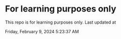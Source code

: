 # For learning purposes only
This repo is for learning purposes only.
Last updated at

Friday, February 9, 2024 5:23:37 AM

